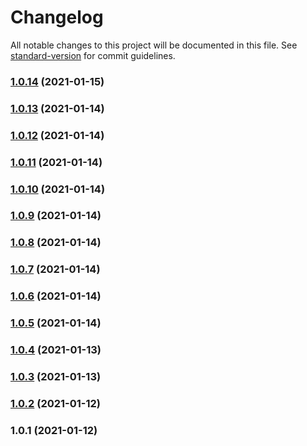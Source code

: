 # Changelog

All notable changes to this project will be documented in this file. See [standard-version](https://github.com/conventional-changelog/standard-version) for commit guidelines.

### [1.0.14](https://github.com/SlDo/skylite-cli/compare/v1.0.13...v1.0.14) (2021-01-15)

### [1.0.13](https://github.com/SlDo/skylite-cli/compare/v1.0.12...v1.0.13) (2021-01-14)

### [1.0.12](https://github.com/SlDo/skylite-cli/compare/v1.0.11...v1.0.12) (2021-01-14)

### [1.0.11](https://github.com/SlDo/skylite-cli/compare/v1.0.10...v1.0.11) (2021-01-14)

### [1.0.10](https://github.com/SlDo/skylite-cli/compare/v1.0.9...v1.0.10) (2021-01-14)

### [1.0.9](https://github.com/SlDo/skylite-cli/compare/v1.0.8...v1.0.9) (2021-01-14)

### [1.0.8](https://github.com/SlDo/skylite-cli/compare/v1.0.7...v1.0.8) (2021-01-14)

### [1.0.7](https://github.com/SlDo/skylite-cli/compare/v1.0.6...v1.0.7) (2021-01-14)

### [1.0.6](https://github.com/SlDo/skylite-cli/compare/v1.0.5...v1.0.6) (2021-01-14)

### [1.0.5](https://github.com/SlDo/skylite-cli/compare/v1.0.4...v1.0.5) (2021-01-14)

### [1.0.4](https://github.com/SlDo/skylite-cli/compare/v1.0.3...v1.0.4) (2021-01-13)

### [1.0.3](https://github.com/SlDo/sncli/compare/v1.0.2...v1.0.3) (2021-01-13)

### [1.0.2](https://github.com/SlDo/sncli/compare/v1.0.1...v1.0.2) (2021-01-12)

### 1.0.1 (2021-01-12)

